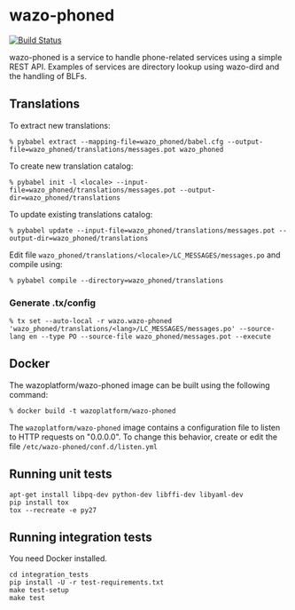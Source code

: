 wazo-phoned
================

[![Build Status](https://jenkins.wazo.community/buildStatus/icon?job=wazo-phoned)](https://jenkins.wazo.community/job/wazo-phoned)

wazo-phoned is a service to handle phone-related services using a simple REST API. Examples of
services are directory lookup using wazo-dird and the handling of BLFs.


## Translations

To extract new translations:

    % pybabel extract --mapping-file=wazo_phoned/babel.cfg --output-file=wazo_phoned/translations/messages.pot wazo_phoned

To create new translation catalog:

    % pybabel init -l <locale> --input-file=wazo_phoned/translations/messages.pot --output-dir=wazo_phoned/translations

To update existing translations catalog:

    % pybabel update --input-file=wazo_phoned/translations/messages.pot --output-dir=wazo_phoned/translations

Edit file `wazo_phoned/translations/<locale>/LC_MESSAGES/messages.po` and compile
using:

    % pybabel compile --directory=wazo_phoned/translations


### Generate .tx/config

    % tx set --auto-local -r wazo.wazo-phoned 'wazo_phoned/translations/<lang>/LC_MESSAGES/messages.po' --source-lang en --type PO --source-file wazo_phoned/messages.pot --execute


Docker
------

The wazoplatform/wazo-phoned image can be built using the following command:

    % docker build -t wazoplatform/wazo-phoned

The `wazoplatform/wazo-phoned` image contains a configuration file to listen to
HTTP requests on "0.0.0.0". To change this behavior, create or edit the file
`/etc/wazo-phoned/conf.d/listen.yml`


Running unit tests
------------------

```
apt-get install libpq-dev python-dev libffi-dev libyaml-dev
pip install tox
tox --recreate -e py27
```


Running integration tests
-------------------------

You need Docker installed.

```
cd integration_tests
pip install -U -r test-requirements.txt
make test-setup
make test
```

